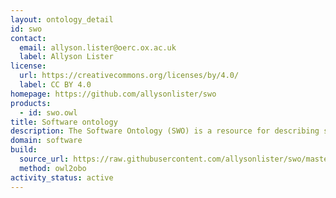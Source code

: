 ```yaml
---
layout: ontology_detail
id: swo
contact:
  email: allyson.lister@oerc.ox.ac.uk
  label: Allyson Lister
license:
  url: https://creativecommons.org/licenses/by/4.0/
  label: CC BY 4.0
homepage: https://github.com/allysonlister/swo
products:
  - id: swo.owl
title: Software ontology
description: The Software Ontology (SWO) is a resource for describing software tools, their types, tasks, versions, provenance and associated data. It contains detailed information on licensing and formats as well as software applications themselves, mainly (but not limited) to the bioinformatics community.
domain: software
build:
  source_url: https://raw.githubusercontent.com/allysonlister/swo/master/release/swo_inferred.owl
  method: owl2obo
activity_status: active
---
```


